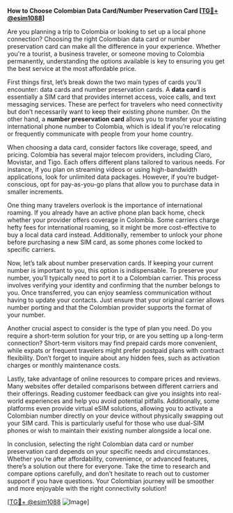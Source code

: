 **How to Choose Colombian Data Card/Number Preservation Card [[TG💪+ @esim1088](https://t.me/s/esim1088)]**

Are you planning a trip to Colombia or looking to set up a local phone connection? Choosing the right Colombian data card or number preservation card can make all the difference in your experience. Whether you're a tourist, a business traveler, or someone moving to Colombia permanently, understanding the options available is key to ensuring you get the best service at the most affordable price.

First things first, let’s break down the two main types of cards you’ll encounter: data cards and number preservation cards. A **data card** is essentially a SIM card that provides internet access, voice calls, and text messaging services. These are perfect for travelers who need connectivity but don’t necessarily want to keep their existing phone number. On the other hand, a **number preservation card** allows you to transfer your existing international phone number to Colombia, which is ideal if you’re relocating or frequently communicate with people from your home country.

When choosing a data card, consider factors like coverage, speed, and pricing. Colombia has several major telecom providers, including Claro, Movistar, and Tigo. Each offers different plans tailored to various needs. For instance, if you plan on streaming videos or using high-bandwidth applications, look for unlimited data packages. However, if you’re budget-conscious, opt for pay-as-you-go plans that allow you to purchase data in smaller increments.

One thing many travelers overlook is the importance of international roaming. If you already have an active phone plan back home, check whether your provider offers coverage in Colombia. Some carriers charge hefty fees for international roaming, so it might be more cost-effective to buy a local data card instead. Additionally, remember to unlock your phone before purchasing a new SIM card, as some phones come locked to specific carriers.

Now, let’s talk about number preservation cards. If keeping your current number is important to you, this option is indispensable. To preserve your number, you’ll typically need to port it to a Colombian carrier. This process involves verifying your identity and confirming that the number belongs to you. Once transferred, you can enjoy seamless communication without having to update your contacts. Just ensure that your original carrier allows number porting and that the Colombian provider supports the format of your number.

Another crucial aspect to consider is the type of plan you need. Do you require a short-term solution for your trip, or are you setting up a long-term connection? Short-term visitors may find prepaid cards more convenient, while expats or frequent travelers might prefer postpaid plans with contract flexibility. Don’t forget to inquire about any hidden fees, such as activation charges or monthly maintenance costs.

Lastly, take advantage of online resources to compare prices and reviews. Many websites offer detailed comparisons between different carriers and their offerings. Reading customer feedback can give you insights into real-world experiences and help you avoid potential pitfalls. Additionally, some platforms even provide virtual eSIM solutions, allowing you to activate a Colombian number directly on your device without physically swapping out your SIM card. This is particularly useful for those who use dual-SIM phones or wish to maintain their existing number alongside a local one.

In conclusion, selecting the right Colombian data card or number preservation card depends on your specific needs and circumstances. Whether you’re after affordability, convenience, or advanced features, there’s a solution out there for everyone. Take the time to research and compare options carefully, and don’t hesitate to reach out to customer support if you have questions. Your Colombian journey will be smoother and more enjoyable with the right connectivity solution!

[[TG💪+ @esim1088](https://t.me/s/esim1088) ![Image](https://i.postimg.cc/Y0z9fWf4/image.png)]